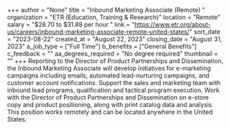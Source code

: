 +++
author = "None"
title = "Inbound Marketing Associate (Remote) "
organization = "ETR (Education, Training & Research)"
location = "Remote"
salary = "$28.70 to $31.88 per hour "
link = "https://www.etr.org/about-us/careers/inbound-marketing-associate-remote-united-states/"
sort_date = "2023-08-22"
created_at = "August 22, 2023"
closing_date = "August 31, 2023"
a_job_type = ["Full Time"]
b_benefits = ["General Benefits"]
c_feedback = ""
aa_degrees_required = "No degree required"
thumbnail = ""
+++
Reporting to the Director of Product Partnerships and Dissemination, the Inbound Marketing Associate will develop initiatives for e-marketing campaigns including emails, automated lead-nurturing campaigns, and customer account notifications. Support the sales and marketing team with inbound lead programs, qualification and tactical program execution. Work with the Director of Product Partnerships and Dissemination on e-store copy and product positioning, along with print catalog data and analysis. This position works remotely and can be located anywhere in the United States.